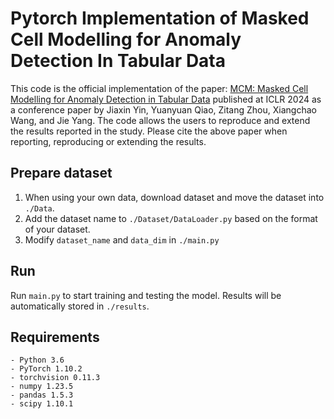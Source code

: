 # Pytorch Implementation of Masked Cell Modelling for Anomaly Detection In Tabular Data

This code is the official implementation of the paper: [MCM: Masked Cell Modelling for Anomaly Detection in Tabular Data](https://openreview.net/forum?id=lNZJyEDxy4) published at ICLR 2024 as a conference paper by Jiaxin Yin, Yuanyuan Qiao, Zitang Zhou, Xiangchao Wang, and Jie Yang. The code allows the users to reproduce and extend the results reported in the study. Please cite the above paper when reporting, reproducing or extending the results.


## Prepare dataset
   1) When using your own data, download dataset and move the dataset into `./Data`. 
   2) Add the dataset name to `./Dataset/DataLoader.py` based on the format of your dataset.
   3) Modify `dataset_name` and `data_dim` in `./main.py`

## Run
Run `main.py` to start training and testing the model. Results will be automatically stored in `./results`.


## Requirements
```
- Python 3.6
- PyTorch 1.10.2
- torchvision 0.11.3
- numpy 1.23.5
- pandas 1.5.3
- scipy 1.10.1
```
